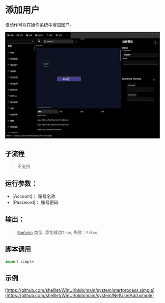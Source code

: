 # 添加用户 
该动作可以在操作系统中增加账户。

![start process](./images/05.png ':size=50%')

## 子流程

> 不支持

## 运行参数：

* [Account]： 账号名称
* [Password]： 账号密码

## 输出：

>    [`Boolean`](../../types/Boolean.md) 类型, 添加成功`True`, 失败：`False`;


## 脚本调用

```python
import simple

```

## 示例

[https://github.com/shelllet/WinUi/blob/main/system/startprocess.simple](https://github.com/shelllet/WinUi/blob/main/system/NetUserAdd.simple)


